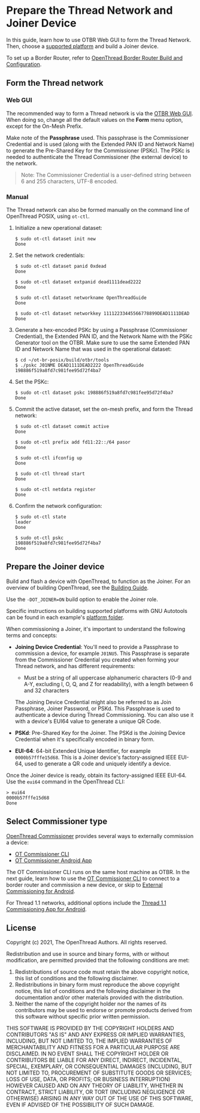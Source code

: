 # Prepare the Thread Network and Joiner Device

In this guide, learn how to use OTBR Web GUI to form the Thread Network.
Then, choose a [supported platform](https://openthread.io/platforms) and
build a Joiner device.

To set up a Border Router, refer to [OpenThread Border Router Build and Configuration](../build.md).

## Form the Thread network

### Web GUI

The recommended way to form a Thread network is via the [OTBR Web
GUI](../web-gui.md). When doing so, change
all the default values on the **Form** menu option, except for the On-Mesh
Prefix.

Make note of the **Passphrase** used. This passphrase is the Commissioner
Credential and is used (along with the Extended PAN ID and Network Name) to
generate the Pre-Shared Key for the Commissioner (PSKc). The PSKc is needed to
authenticate the Thread Commissioner (the external device) to the network.

> Note: The Commissioner Credential is a user-defined string between 6
and 255 characters, UTF-8 encoded.

### Manual

The Thread network can also be formed manually on the command line of
OpenThread POSIX, using `ot-ctl`.

1.  Initialize a new operational dataset:
    ```
    $ sudo ot-ctl dataset init new
    Done
    ```

1.  Set the network credentials:
    ```
    $ sudo ot-ctl dataset panid 0xdead
    Done
    ```

    ```
    $ sudo ot-ctl dataset extpanid dead1111dead2222
    Done
    ```

    ```
    $ sudo ot-ctl dataset networkname OpenThreadGuide
    Done
    ```

    ```
    $ sudo ot-ctl dataset networkkey 11112233445566778899DEAD1111DEAD
    Done
    ```

1.  Generate a hex-encoded PSKc by using a Passphrase (Commissioner Credential),
    the Extended PAN ID, and the Network Name with the PSKc Generator tool on
    the OTBR. Make sure to use the same Extended PAN ID and Network Name that
    was used in the operational dataset:
    ```
    $ cd ~/ot-br-posix/build/otbr/tools
    $ ./pskc J01NME DEAD1111DEAD2222 OpenThreadGuide
    198886f519a8fd7c981fee95d72f4ba7
    ```

1.  Set the PSKc:
    ```
    $ sudo ot-ctl dataset pskc 198886f519a8fd7c981fee95d72f4ba7
    Done
    ```

1.  Commit the active dataset, set the on-mesh prefix, and form the Thread
    network:
    ```
    $ sudo ot-ctl dataset commit active
    Done
    ```

    ```
    $ sudo ot-ctl prefix add fd11:22::/64 pasor
    Done
    ```

    ```
    $ sudo ot-ctl ifconfig up
    Done
    ```

    ```
    $ sudo ot-ctl thread start
    Done
    ```

    ```
    $ sudo ot-ctl netdata register
    Done
    ```

1.  Confirm the network configuration:
    ```
    $ sudo ot-ctl state
    leader
    Done
    ```

    ```
    $ sudo ot-ctl pskc
    198886f519a8fd7c981fee95d72f4ba7
    Done
    ```

## Prepare the Joiner device

Build and flash a device with OpenThread, to function as the Joiner. For an
overview of building OpenThread, see the [Building Guide](../../build/index.md).

Use the `-DOT_JOINER=ON` build option to enable the Joiner role.

Specific instructions on building supported platforms with GNU Autotools can be
found in each example's
[platform folder](https://github.com/openthread/openthread/tree/master/examples/platforms).

When commissioning a Joiner, it's important to understand the following terms
and concepts:

*   **Joining Device Credential**: You'll need to provide a Passphrase to
    commission a device, for example `J01NU5`. This Passphrase is separate
    from the Commissioner Credential you created when forming your Thread
    network, and has different requirements:

    *   Must be a string of all uppercase alphanumeric characters (0-9 and A-Y,
        excluding I, O, Q, and Z for readability), with a length between 6 and
        32 characters
        
    The Joining Device Credential might also be referred to as Join Passphrase,
    Joiner Password, or PSKd. This Passphrase is used to authenticate a device
    during Thread Commissioning. You can also use it with a device's EUI64
    value to generate a unique QR Code.

*   **PSKd**: Pre-Shared Key for the Joiner. The PSKd is the Joining Device
    Credential when it's specifically encoded in binary form.

*   **EUI-64**: 64-bit Extended Unique Identifier, for example
    `0000b57fffe15d68`. This is a Joiner device's factory-assigned IEEE EUI-64,
    used to generate a QR code and uniquely identify a device.

Once the Joiner device is ready, obtain its factory-assigned IEEE EUI-64. Use
the `eui64` command in the OpenThread CLI:

```
> eui64
0000b57fffe15d68
Done
```

## Select Commissioner type

[OpenThread Commissioner](https://openthread.io/guides/commissioner) provides several ways
to externally commission a device:

* [OT Commissioner CLI](cli.md)
* [OT Commissioner Android App](android.md)

The OT Commissioner CLI runs on the same host machine as OTBR. In the next
guide, learn how to use the [OT Commissioner CLI](cli.md) to connect
to a border router and commission a new device, or skip to [External
Commissioning for Android](android.md).

For Thread 1.1 networks, additional options include the [Thread 1.1 Commissioning App
for Android](android.md#thread-group-android-app).

## License

Copyright (c) 2021, The OpenThread Authors.
All rights reserved.

Redistribution and use in source and binary forms, with or without
modification, are permitted provided that the following conditions are met:
1. Redistributions of source code must retain the above copyright
   notice, this list of conditions and the following disclaimer.
2. Redistributions in binary form must reproduce the above copyright
   notice, this list of conditions and the following disclaimer in the
   documentation and/or other materials provided with the distribution.
3. Neither the name of the copyright holder nor the
   names of its contributors may be used to endorse or promote products
   derived from this software without specific prior written permission.

THIS SOFTWARE IS PROVIDED BY THE COPYRIGHT HOLDERS AND CONTRIBUTORS "AS IS"
AND ANY EXPRESS OR IMPLIED WARRANTIES, INCLUDING, BUT NOT LIMITED TO, THE
IMPLIED WARRANTIES OF MERCHANTABILITY AND FITNESS FOR A PARTICULAR PURPOSE
ARE DISCLAIMED. IN NO EVENT SHALL THE COPYRIGHT HOLDER OR CONTRIBUTORS BE
LIABLE FOR ANY DIRECT, INDIRECT, INCIDENTAL, SPECIAL, EXEMPLARY, OR
CONSEQUENTIAL DAMAGES (INCLUDING, BUT NOT LIMITED TO, PROCUREMENT OF
SUBSTITUTE GOODS OR SERVICES; LOSS OF USE, DATA, OR PROFITS; OR BUSINESS
INTERRUPTION) HOWEVER CAUSED AND ON ANY THEORY OF LIABILITY, WHETHER IN
CONTRACT, STRICT LIABILITY, OR TORT (INCLUDING NEGLIGENCE OR OTHERWISE)
ARISING IN ANY WAY OUT OF THE USE OF THIS SOFTWARE, EVEN IF ADVISED OF THE
POSSIBILITY OF SUCH DAMAGE.

